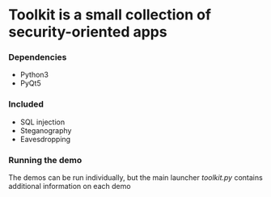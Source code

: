# Toolkit is a small collection of security-oriented apps

### Dependencies
- Python3
- PyQt5

### Included
- SQL injection
- Steganography
- Eavesdropping

### Running the demo
The demos can be run individually, but the main launcher *toolkit.py* contains
additional information on each demo 

